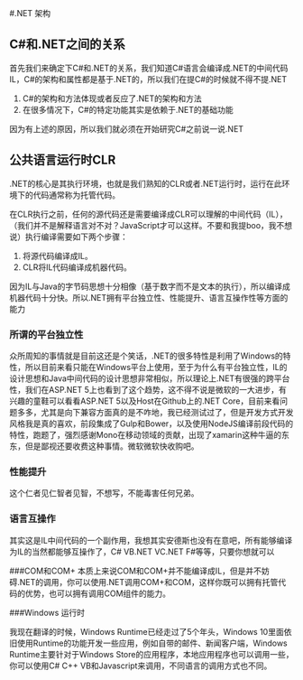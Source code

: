 #.NET 架构

## C#和.NET之间的关系

首先我们来确定下C#和.NET的关系，我们知道C#语言会编译成.NET的中间代码IL，C#的架构和属性都是基于.NET的，所以我们在提C#的时候就不得不提.NET

1. C#的架构和方法体现或者反应了.NET的架构和方法
2. 在很多情况下，C#的特定功能其实是依赖于.NET的基础功能

因为有上述的原因，所以我们就必须在开始研究C#之前说一说.NET


## 公共语言运行时CLR

.NET的核心是其执行环境，也就是我们熟知的CLR或者.NET运行时，运行在此环境下的代码通常称为托管代码。

在CLR执行之前，任何的源代码还是需要编译成CLR可以理解的中间代码（IL），（我们并不是解释语言对不对？JavaScript才可以这样。不要和我提boo，我不想说）执行编译需要如下两个步骤：

1. 将源代码编译成IL。
2. CLR将IL代码编译成机器代码。

因为IL与Java的字节码思想十分相像（基于数字而不是文本的执行），所以编译成机器代码十分快。所以.NET拥有平台独立性、性能提升、语言互操作性等方面的能力


### 所谓的平台独立性
众所周知的事情就是目前这还是个笑话，.NET的很多特性是利用了Windows的特性，所以目前来看只能在Windows平台上使用，至于为什么有平台独立性，IL的设计思想和Java中间代码的设计思想非常相似，所以理论上.NET有很强的跨平台性，我们在ASP.NET 5上也看到了这个趋势，这不得不说是微软的一大进步，有兴趣的童鞋可以看看ASP.NET 5以及Host在Github上的.NET Core，目前来看问题多多，尤其是向下兼容方面真的是不咋地，我已经测试过了，但是开发方式开发风格我是真的喜欢，前段集成了Gulp和Bower，以及使用NodeJS编译前段代码的特性，跑题了，强烈感谢Mono在移动领域的贡献，出现了xamarin这种牛逼的东东，但是鄙视还要收费这种事情。微软微软快收购吧。

### 性能提升
这个仁者见仁智者见智，不想写，不能毒害任何兄弟。

### 语言互操作
其实这是IL中间代码的一个副作用，我想其实安德斯也没有在意吧，所有能够编译为IL的当然都能够互操作了，C# VB.NET VC.NET F#等等，只要你想就可以

###COM和COM+
本质上来说COM和COM+并不能编译成IL，但是并不妨碍.NET的调用，你可以使用.NET调用COM+和COM，这样你既可以拥有托管代码的优势，也可以拥有调用COM组件的能力。

###Windows 运行时

我现在翻译的时候，Windows Runtime已经走过了5个年头，Windows 10里面依旧使用Runtime的功能开发一些应用，例如自带的邮件、新闻客户端，Windows Runtime主要针对于Windows Store的应用程序，本地应用程序也可以调用一些，你可以使用C# C++ VB和Javascript来调用，不同语言的调用方式也不同。




